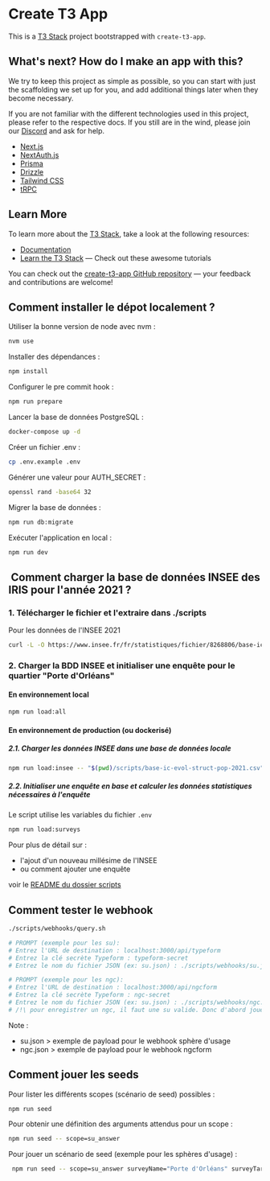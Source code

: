 # Create T3 App

This is a [T3 Stack](https://create.t3.gg/) project bootstrapped with `create-t3-app`.

## What's next? How do I make an app with this?

We try to keep this project as simple as possible, so you can start with just the scaffolding we set up for you, and add additional things later when they become necessary.

If you are not familiar with the different technologies used in this project, please refer to the respective docs. If you still are in the wind, please join our [Discord](https://t3.gg/discord) and ask for help.

- [Next.js](https://nextjs.org)
- [NextAuth.js](https://next-auth.js.org)
- [Prisma](https://prisma.io)
- [Drizzle](https://orm.drizzle.team)
- [Tailwind CSS](https://tailwindcss.com)
- [tRPC](https://trpc.io)

## Learn More

To learn more about the [T3 Stack](https://create.t3.gg/), take a look at the following resources:

- [Documentation](https://create.t3.gg/)
- [Learn the T3 Stack](https://create.t3.gg/en/faq#what-learning-resources-are-currently-available) — Check out these awesome tutorials

You can check out the [create-t3-app GitHub repository](https://github.com/t3-oss/create-t3-app) — your feedback and contributions are welcome!

## Comment installer le dépot localement ?

Utiliser la bonne version de node avec nvm :

```sh
nvm use
```

Installer des dépendances :

```sh
npm install
```

Configurer le pre commit hook :

```sh
npm run prepare
```

Lancer la base de données PostgreSQL :

```sh
docker-compose up -d
```

Créer un fichier .env :

```sh
cp .env.example .env
```

Générer une valeur pour AUTH_SECRET :

```sh
openssl rand -base64 32
```

Migrer la base de données :

```sh
npm run db:migrate
```

Exécuter l'application en local :

```sh
npm run dev
```

##  Comment charger la base de données INSEE des IRIS pour l'année 2021 ?

### 1. Télécharger le fichier et l'extraire dans ./scripts

Pour les données de l'INSEE 2021

```bash
curl -L -O https://www.insee.fr/fr/statistiques/fichier/8268806/base-ic-evol-struct-pop-2021_csv.zip && unzip base-ic-evol-struct-pop-2021_csv.zip && mv base-ic-evol-struct-pop-2021.CSV ./scripts/base-ic-evol-struct-pop-2021.csv && rm base-ic-evol-struct-pop-2021_csv.zip
```

### 2. Charger la BDD INSEE et initialiser une enquête pour le quartier "Porte d'Orléans"

#### En environnement local

```bash
npm run load:all
```

#### En environnement de production (ou dockerisé)

##### 2.1. Charger les données INSEE dans une base de données locale

```bash
npm run load:insee -- "$(pwd)/scripts/base-ic-evol-struct-pop-2021.csv" postgresql://postgres:password@localhost:5432/app-near
```

##### 2.2. Initialiser une enquête en base et calculer les données statistiques nécessaires à l'enquête

Le script utilise les variables du fichier `.env`

```bash
npm run load:surveys
```

Pour plus de détail sur :

- l'ajout d'un nouveau millésime de l'INSEE
- ou comment ajouter une enquête

voir le [README du dossier scripts](./scritps/README.md)

## Comment tester le webhook

```bash
./scripts/webhooks/query.sh

# PROMPT (exemple pour les su):
# Entrez l'URL de destination : localhost:3000/api/typeform
# Entrez la clé secrète Typeform : typeform-secret
# Entrez le nom du fichier JSON (ex: su.json) : ./scripts/webhooks/su.json

# PROMPT (exemple pour les ngc):
# Entrez l'URL de destination : localhost:3000/api/ngcform
# Entrez la clé secrète Typeform : ngc-secret
# Entrez le nom du fichier JSON (ex: su.json) : ./scripts/webhooks/ngc.json
# /!\ pour enregistrer un ngc, il faut une su valide. Donc d'abord jouer les su, puis dans le ngc.json saisir un suId valide
```

Note :

- su.json > exemple de payload pour le webhook sphère d'usage
- ngc.json > exemple de payload pour le webhook ngcform

## Comment jouer les seeds

Pour lister les différents scopes (scénario de seed) possibles :

```bash
npm run seed
```

Pour obtenir une définition des arguments attendus pour un scope :

```bash
npm run seed -- scope=su_answer
```

Pour jouer un scénario de seed (exemple pour les sphères d'usage) :

```bash
 npm run seed -- scope=su_answer surveyName="Porte d'Orléans" surveyTarget=400 surveyCase=LESS_THAN_GLOBAL_TARGET
```


